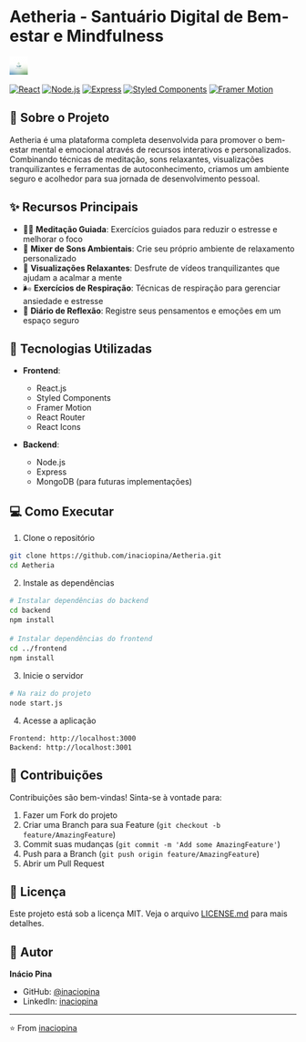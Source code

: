# Aetheria - Santuário Digital de Bem-estar e Mindfulness

![Aetheria Banner](frontend/public/favicon.png)

[![React](https://img.shields.io/badge/React-20232A?style=for-the-badge&logo=react&logoColor=61DAFB)](https://reactjs.org/)
[![Node.js](https://img.shields.io/badge/Node.js-43853D?style=for-the-badge&logo=node.js&logoColor=white)](https://nodejs.org/)
[![Express](https://img.shields.io/badge/Express.js-404D59?style=for-the-badge)](https://expressjs.com/)
[![Styled Components](https://img.shields.io/badge/styled--components-DB7093?style=for-the-badge&logo=styled-components&logoColor=white)](https://styled-components.com/)
[![Framer Motion](https://img.shields.io/badge/Framer_Motion-0055FF?style=for-the-badge&logo=framer&logoColor=white)](https://www.framer.com/motion/)

## 🌟 Sobre o Projeto

Aetheria é uma plataforma completa desenvolvida para promover o bem-estar mental e emocional através de recursos interativos e personalizados. Combinando técnicas de meditação, sons relaxantes, visualizações tranquilizantes e ferramentas de autoconhecimento, criamos um ambiente seguro e acolhedor para sua jornada de desenvolvimento pessoal.

## ✨ Recursos Principais

- 🧘‍♂️ **Meditação Guiada**: Exercícios guiados para reduzir o estresse e melhorar o foco
- 🎵 **Mixer de Sons Ambientais**: Crie seu próprio ambiente de relaxamento personalizado
- 🎥 **Visualizações Relaxantes**: Desfrute de vídeos tranquilizantes que ajudam a acalmar a mente
- 🌬️ **Exercícios de Respiração**: Técnicas de respiração para gerenciar ansiedade e estresse
- 📔 **Diário de Reflexão**: Registre seus pensamentos e emoções em um espaço seguro

## 🚀 Tecnologias Utilizadas

- **Frontend**:
  - React.js
  - Styled Components
  - Framer Motion
  - React Router
  - React Icons

- **Backend**:
  - Node.js
  - Express
  - MongoDB (para futuras implementações)

## 💻 Como Executar

1. Clone o repositório
```bash
git clone https://github.com/inaciopina/Aetheria.git
cd Aetheria
```

2. Instale as dependências
```bash
# Instalar dependências do backend
cd backend
npm install

# Instalar dependências do frontend
cd ../frontend
npm install
```

3. Inicie o servidor
```bash
# Na raiz do projeto
node start.js
```

4. Acesse a aplicação
```
Frontend: http://localhost:3000
Backend: http://localhost:3001
```

## 🤝 Contribuições

Contribuições são bem-vindas! Sinta-se à vontade para:

1. Fazer um Fork do projeto
2. Criar uma Branch para sua Feature (`git checkout -b feature/AmazingFeature`)
3. Commit suas mudanças (`git commit -m 'Add some AmazingFeature'`)
4. Push para a Branch (`git push origin feature/AmazingFeature`)
5. Abrir um Pull Request

## 📝 Licença

Este projeto está sob a licença MIT. Veja o arquivo [LICENSE.md](LICENSE.md) para mais detalhes.

## 👤 Autor

**Inácio Pina**
- GitHub: [@inaciopina](https://github.com/inaciopina)
- LinkedIn: [inaciopina](https://www.linkedin.com/in/inaciopina)

---
⭐️ From [inaciopina](https://github.com/inaciopina) 